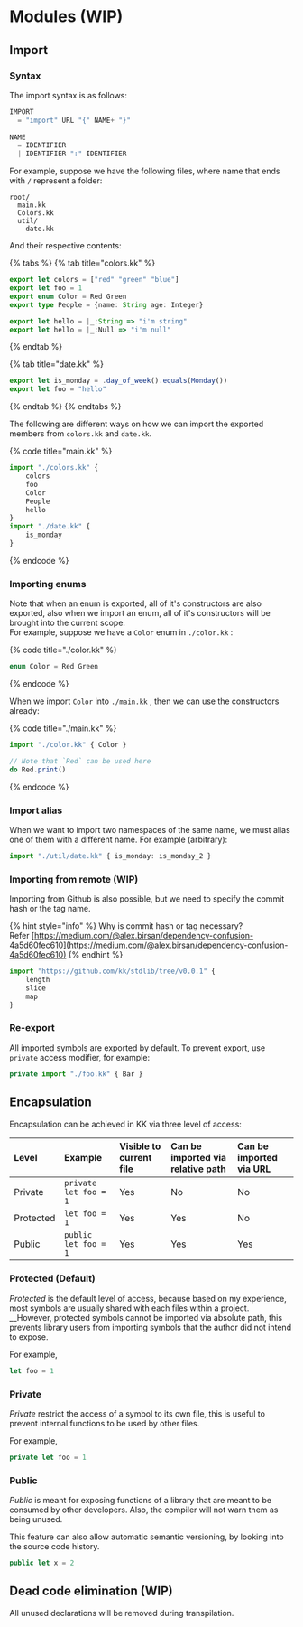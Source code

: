 # Modules \(WIP\)

## Import

### Syntax

The import syntax is as follows:

```c
IMPORT 
  = "import" URL "{" NAME+ "}"
  
NAME
  = IDENTIFIER 
  | IDENTIFIER ":" IDENTIFIER
```

For example, suppose we have the following files, where name that ends with `/` represent a folder:

```text
root/
  main.kk
  Colors.kk
  util/
    date.kk
```

And their respective contents:

{% tabs %}
{% tab title="colors.kk" %}
```typescript
export let colors = ["red" "green" "blue"]
export let foo = 1
export enum Color = Red Green
export type People = {name: String age: Integer}

export let hello = |_:String => "i'm string"
export let hello = |_:Null => "i'm null"
```
{% endtab %}

{% tab title="date.kk" %}
```typescript
export let is_monday = .day_of_week().equals(Monday())
export let foo = "hello"
```
{% endtab %}
{% endtabs %}

The following are different ways on how we can import the exported members from `colors.kk` and `date.kk`.

{% code title="main.kk" %}
```typescript
import "./colors.kk" {
    colors
    foo
    Color 
    People
    hello
}
import "./date.kk" {
    is_monday
}

```
{% endcode %}

### Importing enums

Note that when an enum is exported, all of it's constructors are also exported, also when we import an enum, all of it's constructors will be brought into the current scope.   
For example, suppose we have a `Color` enum in `./color.kk` :

{% code title="./color.kk" %}
```typescript
enum Color = Red Green
```
{% endcode %}

When we import `Color` into `./main.kk` , then we can use the constructors already:

{% code title="./main.kk" %}
```typescript
import "./color.kk" { Color }

// Note that `Red` can be used here
do Red.print()
```
{% endcode %}

### Import alias

When we want to import two namespaces of the same name, we must alias one of them with a different name. For example \(arbitrary\):

```typescript
import "./util/date.kk" { is_monday: is_monday_2 }
```

### Importing from remote \(WIP\)

Importing from Github is also possible, but we need to specify the commit hash or the tag name.   


{% hint style="info" %}
Why is commit hash or tag necessary?  
Refer [https://medium.com/@alex.birsan/dependency-confusion-4a5d60fec610](https://medium.com/@alex.birsan/dependency-confusion-4a5d60fec610)
{% endhint %}

```typescript
import "https://github.com/kk/stdlib/tree/v0.0.1" { 
    length
    slice
    map
}
```

### Re-export

All imported symbols are exported by default. To prevent export, use `private` access modifier, for example:

```typescript
private import "./foo.kk" { Bar }
```

## Encapsulation

Encapsulation can be achieved in KK via three level of access:

| Level | Example | Visible to current file | Can be imported via relative path | Can be imported via URL |
| :--- | :--- | :--- | :--- | :--- |
| Private | `private let foo = 1` | Yes | No | No |
| Protected | `let foo = 1` | Yes | Yes | No |
| Public | `public let foo = 1` | Yes | Yes | Yes |

### Protected \(Default\)

_Protected_ is the default level of access, because based on my experience, most symbols are usually shared with each files within a project. __However, protected symbols cannot be imported via absolute path, this prevents library users from importing symbols that the author did not intend to expose.

For example,

```typescript
let foo = 1
```

### Private

_Private_ restrict the access of a symbol to its own file, this is useful to prevent internal functions to be used by other files.  

For example,

```typescript
private let foo = 1
```

### Public

_Public_  is meant for exposing functions of a library that are meant to be consumed by other developers. Also, the compiler will not warn them as being unused.

This feature can also allow automatic semantic versioning, by looking into the source code history.

```typescript
public let x = 2
```

## Dead code elimination \(WIP\)

All unused declarations will be removed during transpilation.

